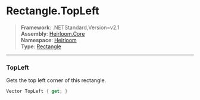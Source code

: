 # Rectangle.TopLeft

> **Framework**: .NETStandard,Version=v2.1  
> **Assembly**: [Heirloom.Core][0]  
> **Namespace**: [Heirloom][0]  
> **Type**: [Rectangle][1]

--------------------------------------------------------------------------------

### TopLeft

Gets the top left corner of this rectangle.

```cs
Vector TopLeft { get; }
```

[0]: ../Heirloom.Core.md
[1]: Heirloom.Rectangle.md
